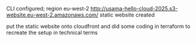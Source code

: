CLI configured; region eu-west-2
http://usama-hello-cloud-2025.s3-website.eu-west-2.amazonaws.com/ static website created

put the static website onto cloudfront and did some coding in terraform to recreate the setup in technical terms